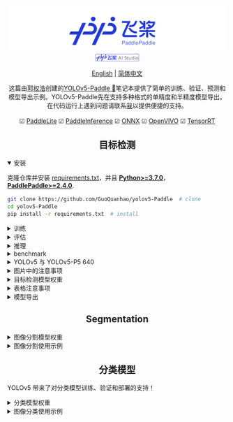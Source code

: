 <div align="center">

  <a href="https://github.com/GuoQuanhao/YOLOv5-Paddle" target="_blank">
    <img width="1024", src="https://raw.githubusercontent.com/PaddlePaddle/Paddle/develop/doc/imgs/logo.png"></a>

<br>
  <a href="https://aistudio.baidu.com/aistudio/projectdetail/2580805?contributionType=1"><img width="100" src="https://raw.githubusercontent.com/GuoQuanhao/yolov5-Paddle/main/data/assets/AIStudio.png" alt="Run on AIstudio"></a>
<br>

[English](README.md) | [简体中文](README.zh-CN.md)

这篇由<a href="https://github.com/GuoQuanhao">郭权浩</a>创建的<a href="https://github.com/GuoQuanhao/yolov5-Paddle">YOLOv5-Paddle 🚀</a>笔记本提供了简单的训练、验证、预测和模型导出示例。YOLOv5-Paddle先在支持多种格式的单精度和半精度模型导出。 在代码运行上遇到问题请联系<a href="https://github.com/GuoQuanhao">我</a>以提供便捷的支持。
<br>
<br>&#9745; [PaddleLite](https://www.paddlepaddle.org.cn/lite/v2.12/api_reference/python_api/opt.html) &#9745; [PaddleInference](https://www.paddlepaddle.org.cn/inference/v2.4/guides/export_model/paddle_model_export.html) &#9745; [ONNX](https://github.com/PaddlePaddle/Paddle2ONNX) &#9745; [OpenVIVO](https://github.com/openvinotoolkit/openvino) &#9745; [TensorRT](https://github.com/PaddlePaddle/Paddle2ONNX)<br>
</div>

## <div align="center">目标检测</div>

<details open>
<summary>安装</summary>

克隆仓库并安装 [requirements.txt](https://github.com/GuoQuanhao/yolov5-Paddle/blob/main/requirements.txt)，并且
[**Python>=3.7.0**](https://www.python.org/)，[**PaddlePaddle>=2.4.0**](https://www.paddlepaddle.org.cn/).

```bash
git clone https://github.com/GuoQuanhao/yolov5-Paddle  # clone
cd yolov5-Paddle
pip install -r requirements.txt  # install
```

<details>
<summary>训练</summary>

下方命令能够重现YOLOv5的 [COCO](https://github.com/GuoQuanhao/yolov5-Paddle/blob/main/data/scripts/get_coco.sh) 结果. [模型](https://github.com/GuoQuanhao/yolov5-Paddle/tree/main/models) 和 [数据集](https://github.com/GuoQuanhao/yolov5-Paddle/tree/main/data) 能够重最新的YOLOv5 [release](https://github.com/GuoQuanhao/yolov5-Paddle/releases/tag/v2.0)中自动下载。 下面展示了在V100-16GB上的Batch sizes。

```bash
# (from scratch)Single-GPU or CPU
python train.py --data coco.yaml --epochs 300 --weights '' --cfg yolov5n.yaml  --batch-size 128  --device ''
                                                                 yolov5s                    64            cpu
                                                                 yolov5m                    40            0
                                                                 yolov5l                    24            1
                                                                 yolov5x                    16            2
															 
# (pretrained)Single-GPU or CPU
python train.py --data coco.yaml --epochs 300 --weights yolov5n.pdparams --batch-size 128  --device ''
                                                        yolov5s                       64            cpu
                                                        yolov5m                       40            0
                                                        yolov5l                       24            1
                                                        yolov5x                       16            2
```

```bash
# Multi-GPU, from scratch and pretrained as above
python -m paddle.distributed.launch --gpus 0,1,2,3 train.py --weights '' --cfg yolov5n.yaml --batch-size 128  --data coco.yaml --epochs 300 --device 0,1,2,3
                                                                                 yolov5s                    64
                                                                                 yolov5m                    40
                                                                                 yolov5l                    24
                                                                                 yolov5x                    16
```

<img width="800" src="https://user-images.githubusercontent.com/26833433/90222759-949d8800-ddc1-11ea-9fa1-1c97eed2b963.png">
</details>

<details>
<summary>评估</summary>

```bash
# (from scratch)Single-GPU or CPU
python val.py --data coco.yaml --weights yolov5n.pdparams --img 640 --conf 0.001 --iou 0.65 --device ''
                                         yolov5s                                                     cpu
                                         yolov5m                                                     0
                                         yolov5l                                                     1
                                         yolov5x                                                     2
```
</details>

<details>
<summary>推理</summary>

YOLOv5 PaddlePaddle inference. Models download automatically from the latest

```python
# Model
python hubconf.py  # or yolov5n - yolov5x6, custom
```

`detect.py` 能够利用`--source`指定各种媒体资源，并自动从百度云智能云服务器下载PaddlePaddle模型，并将检测结果保存在`runs/detect`。

```bash
python detect.py --weights yolov5s.pdparams --source 0                         # webcam
                                               img.jpg                         # image
                                               vid.mp4                         # video
                                               screen                          # screenshot
                                               path/                           # directory
                                               list.txt                        # list of images
                                               list.streams                    # list of streams
                                               'path/*.jpg'                    # glob
                                               'https://youtu.be/Zgi9g1ksQHc'  # YouTube
                                               'rtsp://example.com/media.mp4'  # RTSP, RTMP, HTTP stream
```

</details>

<details>
<summary>benchmark</summary>

```bash
python benchmarks.py --weights ./yolov5s.pdparams --device 0
```
```
Benchmarks complete (187.81s)
            Format  Size (MB)  mAP50-95  Inference time (ms)
0     PaddlePaddle       13.9    0.4716                 9.75
1  PaddleInference       27.8    0.4716                20.82
2             ONNX       27.6    0.4717                32.23
3         TensorRT       32.2    0.4717                 3.05
4         OpenVINO       27.9    0.4717                43.67
5       PaddleLite       27.8    0.4717               264.86
```
</details>

<details>
  <summary>YOLOv5 与 YOLOv5-P5 640</summary>
<p align="left"><img width="800" src="https://user-images.githubusercontent.com/26833433/155040763-93c22a27-347c-4e3c-847a-8094621d3f4e.png"></p>
<p align="left"><img width="800" src="https://user-images.githubusercontent.com/26833433/155040757-ce0934a3-06a6-43dc-a979-2edbbd69ea0e.png"></p>
</details>

<details>
  <summary>图片中的注意事项</summary>

- **COCO AP val** 表示在 5000 张图像的 [COCO val2017](http://cocodataset.org) 数据集上测量的 mAP@0.5:0.95 指标，推理大小从 256 到 1536。
- **GPU Speed** 使用批量大小为 32 的 [AWS p3.2xlarge](https://aws.amazon.com/ec2/instance-types/p3/) V100 实例测量 [COCO val2017](http://cocodataset.org) 数据集上每张图像的平均推理时间。
- **Reproduce** 通过 `python val.py --task study --data coco.yaml --iou 0.7 --weights yolov5n6.pdparams yolov5s6.pdparams yolov5m6.pdparams yolov5l6.pdparams yolov5x6.pdparams`

</details>

<details>
 <summary>目标检测模型权重</summary>
PaddlePaddle实现了对精度、参数和flops的验证，未利用PaddlePaddle验证推理速度。

| Model                                                                                           | size<br><sup>(pixels) | mAP<sup>val<br>50-95 | mAP<sup>val<br>50 | Speed<br><sup>CPU b1<br>(ms) | Speed<br><sup>V100 b1<br>(ms) | Speed<br><sup>V100 b32<br>(ms) | params<br><sup>(M) | FLOPs<br><sup>@640 (B) |
| ----------------------------------------------------------------------------------------------- | --------------------- | -------------------- | ----------------- | ---------------------------- | ----------------------------- | ------------------------------ | ------------------ | ---------------------- |
| YOLOv5n              | 640                   | 28.0                 | 45.7              | **45**                       | **6.3**                       | **0.6**                        | **1.9**            | **4.5**                |
| YOLOv5s              | 640                   | 37.4                 | 56.8              | 98                           | 6.4                           | 0.9                            | 7.2                | 16.5                   |
| YOLOv5m              | 640                   | 45.3                 | 64.1              | 224                          | 8.2                           | 1.7                            | 21.2               | 49.0                   |
| YOLOv5l              | 640                   | 49.0                 | 67.4              | 430                          | 10.1                          | 2.7                            | 46.5               | 109.1                  |
| YOLOv5x              | 640                   | 50.6                 | 68.8              | 766                          | 12.1                          | 4.8                            | 86.7               | 205.7                  |
|                                                                                                 |                       |                      |                   |                              |                               |                                |                    |                        |
| YOLOv5n6            | 1280                  | 36.0                 | 54.4              | 153                          | 8.1                           | 2.1                            | 3.2                | 4.6                    |
| YOLOv5s6            | 1280                  | 44.8                 | 63.7              | 385                          | 8.2                           | 3.6                            | 12.6               | 16.8                   |
| YOLOv5m6            | 1280                  | 51.3                 | 69.3              | 887                          | 11.1                          | 6.8                            | 35.7               | 50.0                   |
| YOLOv5l6            | 1280                  | 53.7                 | 71.3              | 1784                         | 15.8                          | 10.5                           | 76.8               | 111.4                  |
| YOLOv5x6<br>+ [TTA] | 1280<br>1536          | 55.0<br>**55.8**     | 72.7<br>**72.7**  | 3136<br>-                    | 26.2<br>-                     | 19.4<br>-                      | 140.7<br>-         | 209.8<br>-             |
</details>

<details>
  <summary>表格注意事项</summary>

- 所有模型都采用默认设置训练300轮. Nano和Small模型采用[hyp.scratch-low.yaml](https://github.com/GuoQuanhao/yolov5-Paddle/blob/main/data/hyps/hyp.scratch-low.yaml) hyps, 其余模型采用 [hyp.scratch-high.yaml](https://github.com/GuoQuanhao/yolov5-Paddle/blob/main/data/hyps/hyp.scratch-high.yaml).
- **mAP<sup>val</sup>** 值适用于 [COCO val2017](http://cocodataset.org)数据集上的单模型单尺度。<br>复现示例：`python val.py --data coco.yaml --img 640 --conf 0.001 --iou 0.65`
- **Speed** 使用 [AWS p3.2xlarge](https://aws.amazon.com/ec2/instance-types/p3/) 实例对 COCO val 图像进行平均。 NMS 时间 (~1 ms/img) 不包括在内。<br>复现示例：`python val.py --data coco.yaml --img 640 --task speed --batch 1`
- **TTA** [Test Time Augmentation](https://github.com/ultralytics/yolov5/issues/303) 包括反射和尺度增强。<br>复现示例：`python val.py --data coco.yaml --img 1536 --iou 0.7 --augment`

</details>

<details>
<summary>模型导出</summary>

```bash
python export.py --weights yolov5n.pdparams --include paddleinfer onnx engine openvino paddlelite
						   yolov5s.pdparams
						   yolov5m.pdparams
						   yolov5l.pdparams
						   yolov5x.pdparams
```
你可以使用 `--dynamic` or `--half` 来导出动态维度或半精度模型。
</details>

## <div align="center">Segmentation</div>

<details>
  <summary>图像分割模型权重</summary>

<div align="center">
<img width="800" src="https://user-images.githubusercontent.com/61612323/204180385-84f3aca9-a5e9-43d8-a617-dda7ca12e54a.png"></a>
</div>

| Model                                                                                      | size<br><sup>(pixels) | mAP<sup>box<br>50-95 | mAP<sup>mask<br>50-95 | Train time<br><sup>300 epochs<br>A100 (hours) | Speed<br><sup>ONNX CPU<br>(ms) | Speed<br><sup>TRT A100<br>(ms) | params<br><sup>(M) | FLOPs<br><sup>@640 (B) |
| ------------------------------------------------------------------------------------------ | --------------------- | -------------------- | --------------------- | --------------------------------------------- | ------------------------------ | ------------------------------ | ------------------ | ---------------------- |
| YOLOv5n-seg | 640                   | 27.2                 | 23.5                  | 80:17                                         | **62.7**                       | **1.2**                        | **2.0**            | **7.1**                |
| YOLOv5s-seg | 640                   | 37.3                 | 31.8                  | 88:16                                         | 173.3                          | 1.4                            | 7.6                | 26.4                   |
| YOLOv5m-seg | 640                   | 44.7                 | 37.5                  | 108:36                                        | 427.0                          | 2.2                            | 22.0               | 70.8                   |
| YOLOv5l-seg | 640                   | 48.7                 | 40.3                  | 66:43 (2x)                                    | 857.4                          | 2.9                            | 47.9               | 147.7                  |
| YOLOv5x-seg | 640                   | **50.7**             | **41.4**              | 62:56 (3x)                                    | 1579.2                         | 4.5                            | 88.8               | 265.7                  |

- 所有权重采用 `lr0=0.01` 的SGD优化器训练300轮，其中`weight_decay=5e-5`，图像尺寸为640×640。
- **Accuracy** 评估于COCO数据集上的单模型，单尺度。<br>复现示例：`python segment/val.py --data coco.yaml --weights yolov5s-seg.pdparams`
- **Speed** 使用 [Colab Pro](https://colab.research.google.com/signup) A100 High-RAM 实例对超过 100 张推理图像进行平均。 值仅表示推理速度（NMS 每张图像增加约 1 毫秒）。 <br>复现示例：`python segment/val.py --data coco.yaml --weights yolov5s-seg.pdparams --batch 1`
- **Export** 为FP32的ONNX模型和FP16的TensorRT模型。 <br>复现示例：`python export.py --weights yolov5s-seg.pdparams --include engine --device 0 --half`

</details>

<details>
  <summary>图像分割使用示例</summary>

### Train

YOLOv5 分割训练支持使用 `--data coco128-seg.yaml` 参数自动下载 COCO128-seg 分割数据集和使用 `bash data/scripts/get_coco.sh --train --val -- segments`手动下载 COCO-segments 数据集。`python train.py --data coco.yaml`。
```bash
# Single-GPU
python segment/train.py --data coco128-seg.yaml --weights yolov5s-seg.pdparams --img 640

# Multi-GPU DDP
python -m paddle.distributed.launch --gpus 0,1,2,3 segment/train.py --weights yolov5s-seg.pdparams --data coco128-seg.yaml --device 0,1,2,3
```

### Val

在 COCO 数据集上验证 YOLOv5s-seg 的 mask mAP：

```bash
bash data/scripts/get_coco.sh --val --segments  # download COCO val segments split (780MB, 5000 images)
python segment/val.py --weights yolov5s-seg.pdparams --data coco.yaml --img 640  # validate
```

### Predict

使用预训练的 YOLOv5m-seg.pdparams 预测 bus.jpg：

```bash
python segment/predict.py --weights yolov5m-seg.pdparams --data data/images/bus.jpg
```

| ![zidane](https://user-images.githubusercontent.com/26833433/203113421-decef4c4-183d-4a0a-a6c2-6435b33bc5d3.jpg) | ![bus](https://user-images.githubusercontent.com/26833433/203113416-11fe0025-69f7-4874-a0a6-65d0bfe2999a.jpg) |
| ---------------------------------------------------------------------------------------------------------------- | ------------------------------------------------------------------------------------------------------------- |

### Export

导出ONNX, TensorRT等分割模型。

```bash
# export model
python export.py --weights yolov5s-seg.pdparams --include paddleinfer onnx engine openvino paddlelite --img 640 --device 0

# Inference
python detect.py --weights yolov5s.pdparams           # PaddlePaddle
						   yolov5s.onnx               # ONNX Runtime or OpenCV DNN with --dnn
						   yolov5s_openvino_model     # OpenVINO
						   yolov5s.engine             # TensorRT
						   yolov5s_paddle_model       # PaddleInference
						   yolov5s.nb                 # PaddleLite
```

</details>

## <div align="center">分类模型</div>

YOLOv5 带来了对分类模型训练、验证和部署的支持！

<details>
  <summary>分类模型权重</summary>

<br>

| Model                                                                                              | size<br><sup>(pixels) | acc<br><sup>top1 | acc<br><sup>top5 | Training<br><sup>90 epochs<br>4xA100 (hours) | Speed<br><sup>ONNX CPU<br>(ms) | Speed<br><sup>TensorRT V100<br>(ms) | params<br><sup>(M) | FLOPs<br><sup>@224 (B) |
| -------------------------------------------------------------------------------------------------- | --------------------- | ---------------- | ---------------- | -------------------------------------------- | ------------------------------ | ----------------------------------- | ------------------ | ---------------------- |
| YOLOv5n-cls         | 224                   | 64.6             | 85.4             | 7:59                                         | **3.3**                        | **0.5**                             | **2.5**            | **0.5**                |
| YOLOv5s-cls         | 224                   | 71.5             | 90.2             | 8:09                                         | 6.6                            | 0.6                                 | 5.4                | 1.4                    |
| YOLOv5m-cls         | 224                   | 75.9             | 92.9             | 10:06                                        | 15.5                           | 0.9                                 | 12.9               | 3.9                    |
| YOLOv5l-cls         | 224                   | 78.0             | 94.0             | 11:56                                        | 26.9                           | 1.4                                 | 26.5               | 8.5                    |
| YOLOv5x-cls         | 224                   | **79.0**         | **94.5**         | 15:04                                        | 54.3                           | 1.8                                 | 48.1               | 15.9                   |

<details>
  <summary>表格注意事项</summary>

- 所有检查点都使用 SGD 优化器训练 90 轮，其中`lr0=0.001`，`weight_decay=5e-5`，图像大小为 224。
- **Accuracy** values are for single-model single-scale on [ImageNet-1k](https://www.image-net.org/index.php) dataset.<br>复现示例：`python classify/val.py --data ../datasets/imagenet --img 224`
- **Speed** 使用 Google [Colab Pro](https://colab.research.google.com/signup) V100 High-RAM 实例计算 100 多张推理图像的平均值。<br>复现示例：`python classify/val.py --data ../datasets/imagenet --img 224 --batch 1`
- **Export** 为FP32的ONNX模型和FP16的TensorRT模型。 <br>复现示例：`python export.py --weights yolov5s-cls.pdparams --include engine onnx --imgsz 224`

</details>
</details>

<details>
  <summary>图像分类使用示例</summary>

### Train

YOLOv5 分类训练支持使用`--data`参数自动下载 MNIST、Fashion-MNIST、CIFAR10、CIFAR100、Imagenette、Imagewoof 和 ImageNet 数据集。 例如，要在 MNIST 上开始训练，请使用 `--data mnist`。
```bash
# Single-GPU
python classify/train.py --model yolov5s-cls.pdparams --data cifar100 --img 224 --batch 128

# Multi-GPU DDP
python -m paddle.distributed.launch --gpus 0,1,2,3  classify/train.py --model yolov5s-cls.pdparams --data imagenet --img 224 --device 0,1,2,3
```

### Val

在 ImageNet-1k 数据集上验证 YOLOv5m-cls 的准确性：

```bash
bash data/scripts/get_imagenet.sh --val  # download ImageNet val split (6.3G, 50000 images)
python classify/val.py --weights yolov5m-cls.pdparams --data ../datasets/imagenet --img 224  # validate
```

### Predict

使用预训练的 YOLOv5s-cls.pdparams 来预测 bus.jpg：

```bash
python classify/predict.py --weights yolov5s-cls.pdparams --data data/images/bus.jpg
```

### Export

将一组训练好的 YOLOv5s-cls、ResNet 模型导出到 ONNX 和 TensorRT：

```bash
python export.py --weights yolov5s-cls.pdparams resnet50.pdparams --include paddleinfer, onnx, engine, openvino, paddlelite --img 224
```


</details>
